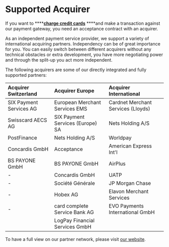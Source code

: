 # Supported Acquirer

If you want to ****[**charge credit cards**](../use-stored-cards/authorize-settle/) ****and make a transaction against our payment gateway, you need an acceptance contract with an acquirer.

As an independent payment service provider, we support a variety of international acquiring partners. Independency can be of great importance for you. You can easily switch between different acquirers without any technical obstacles or extra development, you have more negotiating power and through the split-up you act more independent.

The following acquirers are some of our directly integrated and fully supported partners:

| Acquirer Switzerland | Acquirer Europe | Acquirer International |
| :--- | :--- | :--- |
| SIX Payment Services AG | European Merchant Services EMS | Cardnet Merchant Services \(Lloyds\) |
| Swisscard AECS AG | SIX Payment Services \(Europe\) SA | Nets Holding A/S |
| PostFinance | Nets Holding A/S | Worldpay |
| Concardis GmbH | Acceptance | American Express Int'l |
| BS PAYONE GmbH | BS PAYONE GmbH | AirPlus |
| - | Concardis GmbH | UATP |
| - | Société Générale | JP Morgan Chase |
| - | Hobex AG | Elavon Merchant Services |
| - | card complete Service Bank AG | EVO Payments International GmbH |
|  | LogPay Financial Services GmbH |  |

To have a full view on our partner network, please visit [our website](https://www.datatrans.ch/en/features/payment-methods/).

